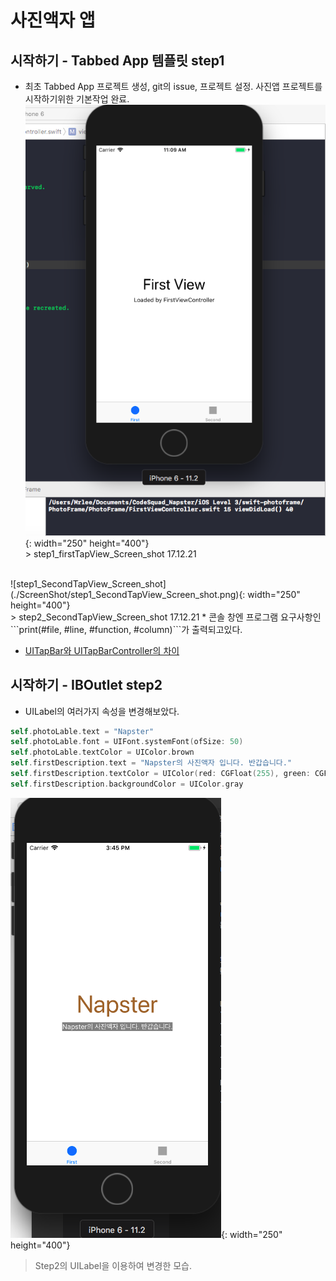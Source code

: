 # 사진액자 앱
## 시작하기 - Tabbed App 템플릿 step1
* 최초 Tabbed App 프로젝트 생성, git의 issue, 프로젝트 설정. 사진앱 프로젝트를 시작하기위한 기본작업 완료.
![step1_firstTapView_Screen_shot](./ScreenShot/step1_firstTapView_Screen_shot.png){: width="250" height="400"}
<br>> step1_firstTapView_Screen_shot 17.12.21
<br>
![step1_SecondTapView_Screen_shot](./ScreenShot/step1_SecondTapView_Screen_shot.png){: width="250" height="400"}
<br>> step2_SecondTapView_Screen_shot 17.12.21
* 콘솔 창엔 프로그램 요구사항인 ```print(#file, #line, #function, #column)```가 출력되고있다.

* [UITapBar와 UITapBarController의 차이](http://llldddjjj.tistory.com/entry/iOSUITapBar%EC%99%80-UITapBarController%EC%9D%98-%EA%B0%84%EB%8B%A8%ED%95%9C-%EC%B0%A8%EC%9D%B4)

## 시작하기 - IBOutlet step2
* UILabel의 여러가지 속성을 변경해보았다. 
```swift
self.photoLable.text = "Napster"
self.photoLable.font = UIFont.systemFont(ofSize: 50)
self.photoLable.textColor = UIColor.brown
self.firstDescription.text = "Napster의 사진액자 입니다. 반갑습니다."
self.firstDescription.textColor = UIColor(red: CGFloat(255), green: CGFloat(255), blue: CGFloat(102), alpha: CGFloat(20))
self.firstDescription.backgroundColor = UIColor.gray
```
![step2](./ScreenShot/step2_firstView.png){: width="250" height="400"}
<br>
> Step2의 UILabel을 이용하여 변경한 모습. 